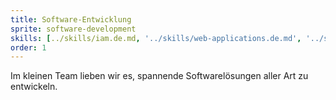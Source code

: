 ```yaml
---
title: Software-Entwicklung
sprite: software-development
skills: [../skills/iam.de.md, '../skills/web-applications.de.md', '../skills/apis.de.md', '../skills/calendar.de.md']
order: 1
---
```


Im kleinen Team lieben wir es, spannende Softwarelösungen aller Art zu entwickeln.
